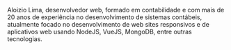 Aloizio Lima, desenvolvedor web, formado em contabilidade e com mais de 20 anos de experiência no desenvolvimento de sistemas contábeis, atualmente focado no desenvolvimento de web sites responsivos e de aplicativos web usando NodeJS, VueJS, MongoDB, entre outras tecnologias.
